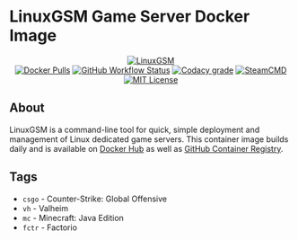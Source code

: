 # LinuxGSM Game Server Docker Image

<p align="center">
  <a href="https://linuxgsm.com"><img src="https://user-images.githubusercontent.com/4478206/197897104-bb718d2e-09a0-4f83-8e86-c829044750a9.jpg" alt="LinuxGSM"></a>
<br>
<a href="https://hub.docker.com/r/gameservermanagers/gameserver"><img src="https://img.shields.io/docker/pulls/gameservermanagers/gameserver.svg?style=flat-square&amp;logo=docker&amp;logoColor=white" alt="Docker Pulls"></a>
<a href="https://github.com/GameServerManagers/docker-gameserver/actions"><img src="https://img.shields.io/github/workflow/status/gameservermanagers/docker-gameserver/Docker%20Publish?style=flat-square&logo=github&logoColor=white" alt="GitHub Workflow Status"></a>
<a href="https://www.codacy.com/gh/GameServerManagers/docker-gameserver/dashboard"><img src="https://img.shields.io/codacy/grade/42d400dcdd714ae080d77fcb40d00f1c?style=flat-square&logo=codacy&logoColor=white" alt="Codacy grade"></a>
<a href="https://developer.valvesoftware.com/wiki/SteamCMD"><img src="https://img.shields.io/badge/SteamCMD-000000?style=flat-square&amp;logo=Steam&amp;logoColor=white" alt="SteamCMD"></a>
<a href="https://github.com/GameServerManagers/docker-gameserver/blob/main/LICENSE"><img src="https://img.shields.io/github/license/gameservermanagers/docker-gameserver?style=flat-square" alt="MIT License"></a></p>

## About

LinuxGSM is a command-line tool for quick, simple deployment and management of Linux dedicated game servers. This container image builds daily and is available on [Docker Hub](https://hub.docker.com/r/gameservermanagers/linuxgsm) as well as [GitHub Container Registry](https://github.com/GameServerManagers/docker-linuxgsm/pkgs/container/linuxgsm).

## Tags

- `csgo` - Counter-Strike: Global Offensive
- `vh` - Valheim
- `mc` - Minecraft: Java Edition
- `fctr` - Factorio
